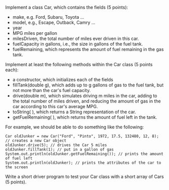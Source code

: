 Implement a class Car, which contains the fields (5 points):

- make, e.g. Ford, Subaru, Toyota ...
- model, e.g., Escape, Outback, Camry ...
- year
- MPG miles per gallon
- milesDriven, the total number of miles ever driven in this car.
- fuelCapacity in gallons, i.e., the size in gallons of the fuel tank.
- fuelRemaining, which represents the amount of fuel remaining in the gas tank.

Implement at least the following methods within the Car class (5 points each):

- a constructor, which initializes each of the fields
- fillTank(double g), which adds up to g gallons of gas to the fuel tank, but not more than the car's fuel capacity.
- drive(double m), which simulates driving m miles in the car, adding to the total number of miles driven, and reducing the amount of gas in the car according to this car's average MPG.
- toString( ), which returns a String representation of the car.
- getFuelRemaining( ), which returns the amount of fuel left in the tank.

For example, we should be able to do something like the following:

    Car oldJunker = new Car("Ford", "Pinto", 1972, 17.5, 132480, 12, 8); // creates a new Car object
    oldJunker.drive(5); // drives the Car 5 miles
    oldJunker.fillTank(1); // put in a gallon of gas
    System.out.println(oldJunker.getFuelRemaining()); // prints the amount of fuel left
    System.out.println(oldJunker); // prints the attributes of the car to the screen

Write a short driver program to test your Car class with a short array of Cars (5 points).

